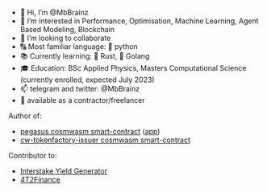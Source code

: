 - 👋 Hi, I’m @MbBrainz
- 👀 I’m interested in Performance, Optimisation, Machine Learning, Agent Based Modeling, Blockchain
- 💞️ I’m looking to collaborate
- 🔠 Most familiar language: 🐍 python
- 📚 Currently learning: 🦀 Rust, 🐹 Golang 
- 🎓 Education: BSc Applied Physics, Masters Computational Science (currently enrolled, expected July 2023)
- 📫 telegram and twitter: @MbBrainz
- 💼 available as a contractor/freelancer

<!---
MbBrainz/MbBrainz is a ✨ special ✨ repository because its `README.md` (this file) appears on your GitHub profile.
You can click the Preview link to take a look at your changes.
--->

Author of:
- [pegasus cosmwasm smart-contract](https://github.com/pegasuszone/pegasus) ([app](https://www.pegasus-trade.zone/))
- [cw-tokenfactory-issuer cosmwasm smart-contract](https://github.com/osmosis-labs/cw-tokenfactory-issuer)

Contributor to:
- [Interstake Yield Generator](https://github.com/Interstake/interstake-contracts)
- [4T2Finance](https://4t2.finance/)
